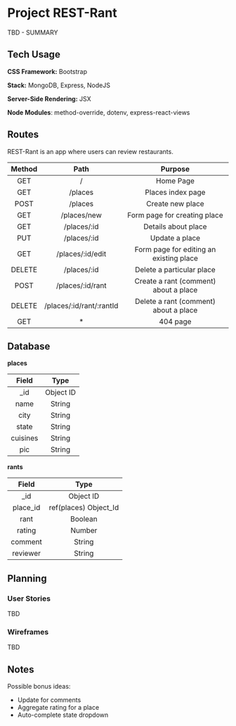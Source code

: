 # Project REST-Rant

TBD - SUMMARY

## Tech Usage

**CSS Framework:** Bootstrap

**Stack:** MongoDB, Express, NodeJS

**Server-Side Rendering:** JSX

**Node Modules**: method-override, dotenv, express-react-views

## Routes

REST-Rant is an app where users can review restaurants.

| Method       | Path                     | Purpose                                 |
| :---:        | :---:                    | :---:                                   |
| GET          | /                        | Home Page                               |
| GET          | /places                  | Places index page                       |
| POST         | /places                  | Create new place                        |
| GET          | /places/new              | Form page for creating place            |
| GET          | /places/:id              | Details about place                     |
| PUT          | /places/:id              | Update a place                          |
| GET          | /places/:id/edit         | Form page for editing an existing place |
| DELETE       | /places/:id              | Delete a particular place               |
| POST         | /places/:id/rant         | Create a rant (comment) about a place   |
| DELETE       | /places/:id/rant/:rantId | Delete a rant (comment) about a place   |
| GET          | *                        | 404 page                                |

## Database

**places** 

| Field      | Type      |
| :---:      | :---:     |
| _id        | Object ID |
| name       | String    |
| city       | String    |
| state      | String    |
| cuisines   | String    |
| pic        | String    |

**rants**

| Field     | Type                  |
| :---:     | :---:                 |
| _id       | Object ID             |
| place_id  | ref(places) Object_Id |
| rant      | Boolean               |
| rating    | Number                |
| comment   | String                |
| reviewer  | String                |

## Planning

### User Stories

TBD

### Wireframes

TBD

## Notes

Possible bonus ideas:

* Update for comments
* Aggregate rating for a place
* Auto-complete state dropdown
